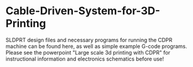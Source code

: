 # Cable-Driven-System-for-3D-Printing

SLDPRT design files and necessary programs for running the CDPR machine can be found here, as well as simple example G-code programs. Please see the powerpoint "Large scale 3d printing with CDPR" for instructional information and electronics schematics before use!
